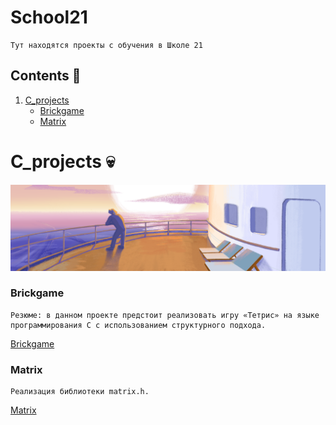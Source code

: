# School21
    Тут находятся проекты с обучения в Школе 21
## Contents :book:
   1. [C_projects](#C_projects) 
      - [Brickgame](#Brickgame) 
      - [Matrix](#Matrix)


# C_projects :skull:
![simple_docker](images/simple_docker.png)

### Brickgame
    Резюме: в данном проекте предстоит реализовать игру «Тетрис» на языке программирования С с использованием структурного подхода.
[Brickgame](<https://github.com/frastyfeet/School21/tree/main/C7_BrickGame_v1.0-1>)

### Matrix
    Реализация библиотеки matrix.h.
[Matrix](<https://github.com/frastyfeet/School21/tree/main/C7_BrickGame_v1.0-1>)